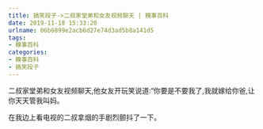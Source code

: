 ```yaml
---
title: 搞笑段子->二叔家堂弟和女友视频聊天 | 糗事百科
date: 2019-11-18 15:33:20
urlname: 06b6899e2acb6d27e74d3ad5b8a141d5
tags: 
- 糗事百科
categories:
- 糗事百科
- 搞笑段子
---
```

二叔家堂弟和女友视频聊天,他女友开玩笑说道:“你要是不要我了,我就嫁给你爸,让你天天管我叫妈。

在我边上看电视的二叔拿烟的手剧烈颤抖了一下。



